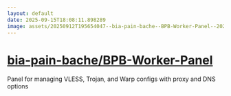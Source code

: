 ```yaml
---
layout: default
date: 2025-09-15T18:08:11.898289
image: assets/20250912T195654047--bia-pain-bache--BPB-Worker-Panel--20250915T044830631--cropped.png
---
```


# [bia-pain-bache/BPB-Worker-Panel](https://github.com/bia-pain-bache/BPB-Worker-Panel)

Panel for managing VLESS, Trojan, and Warp configs with proxy and DNS options
